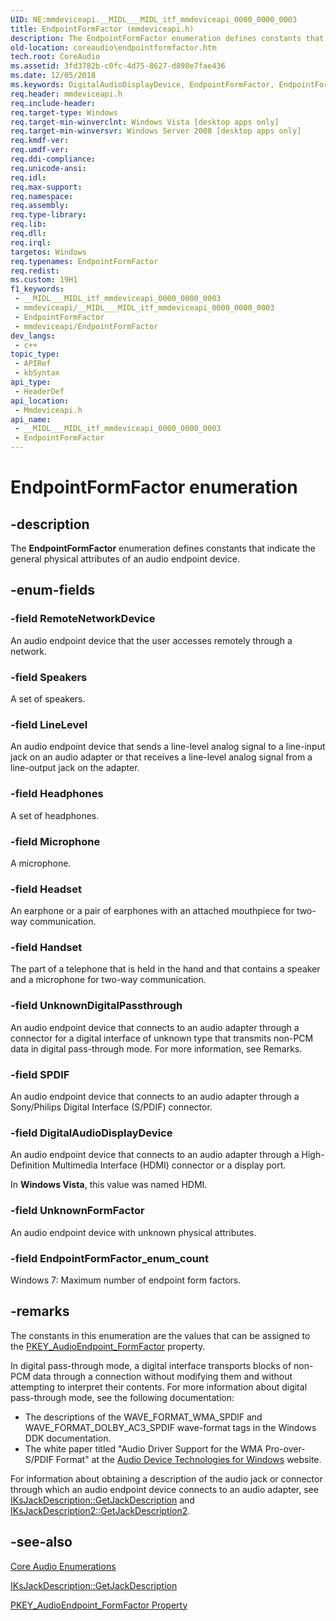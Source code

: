 ```yaml
---
UID: NE:mmdeviceapi.__MIDL___MIDL_itf_mmdeviceapi_0000_0000_0003
title: EndpointFormFactor (mmdeviceapi.h)
description: The EndpointFormFactor enumeration defines constants that indicate the general physical attributes of an audio endpoint device.
old-location: coreaudio\endpointformfactor.htm
tech.root: CoreAudio
ms.assetid: 3fd3782b-c0fc-4d75-8627-d898e7fae436
ms.date: 12/05/2018
ms.keywords: DigitalAudioDisplayDevice, EndpointFormFactor, EndpointFormFactor , EndpointFormFactor enumeration [Core Audio], EndpointFormFactor_enum_count, Handset, Headphones, Headset, LineLevel, Microphone, RemoteNetworkDevice, SPDIF, Speakers, UnknownDigitalPassthrough, UnknownFormFactor, coreaudio.endpointformfactor, mmdeviceapi/DigitalAudioDisplayDevice, mmdeviceapi/EndpointFormFactor, mmdeviceapi/EndpointFormFactor_enum_count, mmdeviceapi/Handset, mmdeviceapi/Headphones, mmdeviceapi/Headset, mmdeviceapi/LineLevel, mmdeviceapi/Microphone, mmdeviceapi/RemoteNetworkDevice, mmdeviceapi/SPDIF, mmdeviceapi/Speakers, mmdeviceapi/UnknownDigitalPassthrough, mmdeviceapi/UnknownFormFactor
req.header: mmdeviceapi.h
req.include-header: 
req.target-type: Windows
req.target-min-winverclnt: Windows Vista [desktop apps only]
req.target-min-winversvr: Windows Server 2008 [desktop apps only]
req.kmdf-ver: 
req.umdf-ver: 
req.ddi-compliance: 
req.unicode-ansi: 
req.idl: 
req.max-support: 
req.namespace: 
req.assembly: 
req.type-library: 
req.lib: 
req.dll: 
req.irql: 
targetos: Windows
req.typenames: EndpointFormFactor
req.redist: 
ms.custom: 19H1
f1_keywords:
 - __MIDL___MIDL_itf_mmdeviceapi_0000_0000_0003
 - mmdeviceapi/__MIDL___MIDL_itf_mmdeviceapi_0000_0000_0003
 - EndpointFormFactor
 - mmdeviceapi/EndpointFormFactor
dev_langs:
 - c++
topic_type:
 - APIRef
 - kbSyntax
api_type:
 - HeaderDef
api_location:
 - Mmdeviceapi.h
api_name:
 - __MIDL___MIDL_itf_mmdeviceapi_0000_0000_0003
 - EndpointFormFactor
---
```


# EndpointFormFactor enumeration


## -description

The <b>EndpointFormFactor</b> enumeration defines constants that indicate the general physical attributes of an audio endpoint device.

## -enum-fields

### -field RemoteNetworkDevice

An audio endpoint device that the user accesses remotely through a network.

### -field Speakers

A set of speakers.

### -field LineLevel

An audio endpoint device that sends a line-level analog signal to a line-input jack on an audio adapter or that receives a line-level analog signal from a line-output jack on the adapter.

### -field Headphones

A set of headphones.

### -field Microphone

A microphone.

### -field Headset

An earphone or a pair of earphones with an attached mouthpiece for two-way communication.

### -field Handset

The part of a telephone that is held in the hand and that contains a speaker and a microphone for two-way communication.

### -field UnknownDigitalPassthrough

An audio endpoint device that connects to an audio adapter through a connector for a digital interface of unknown type that transmits non-PCM data in digital pass-through mode. For more information, see Remarks.

### -field SPDIF

An audio endpoint device that connects to an audio adapter through a Sony/Philips Digital Interface (S/PDIF) connector.

### -field DigitalAudioDisplayDevice

An audio endpoint device that connects to an audio adapter through a High-Definition Multimedia Interface (HDMI) connector or a display port.

In <b>Windows Vista</b>, this value was named HDMI.

### -field UnknownFormFactor

An audio endpoint device with unknown physical attributes.

### -field EndpointFormFactor_enum_count

Windows 7: Maximum number of endpoint form factors.

## -remarks

The constants in this enumeration are the values that can be assigned to the <a href="/windows/desktop/CoreAudio/pkey-audioendpoint-formfactor">PKEY_AudioEndpoint_FormFactor</a> property.

In digital pass-through mode, a digital interface transports blocks of non-PCM data through a connection without modifying them and without attempting to interpret their contents. For more information about digital pass-through mode, see the following documentation:

<ul>
<li>The descriptions of the WAVE_FORMAT_WMA_SPDIF and WAVE_FORMAT_DOLBY_AC3_SPDIF wave-format tags in the Windows DDK documentation.</li>
<li>The white paper titled "Audio Driver Support for the WMA Pro-over-S/PDIF Format" at the <a href="https://www.microsoft.com/whdc/device/audio/default.mspx">Audio Device Technologies for Windows</a> website.</li>
</ul>
For information about obtaining a description of the audio jack or connector through which an audio endpoint device connects to an audio adapter, see <a href="/windows/desktop/api/devicetopology/nf-devicetopology-iksjackdescription-getjackdescription">IKsJackDescription::GetJackDescription</a> and <a href="/windows/desktop/api/devicetopology/nf-devicetopology-iksjackdescription2-getjackdescription2">IKsJackDescription2::GetJackDescription2</a>.

## -see-also

<a href="/windows/desktop/CoreAudio/core-audio-enumerations">Core Audio Enumerations</a>



<a href="/windows/desktop/api/devicetopology/nf-devicetopology-iksjackdescription-getjackdescription">IKsJackDescription::GetJackDescription</a>



<a href="/windows/desktop/CoreAudio/pkey-audioendpoint-formfactor">PKEY_AudioEndpoint_FormFactor Property</a>

